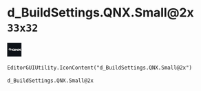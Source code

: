 # d_BuildSettings.QNX.Small@2x `33x32`
<img src="/img/d_BuildSettings.QNX.Small@2x.png" width=33 height=32>

``` CSharp
EditorGUIUtility.IconContent("d_BuildSettings.QNX.Small@2x")
```
```
d_BuildSettings.QNX.Small@2x
```
